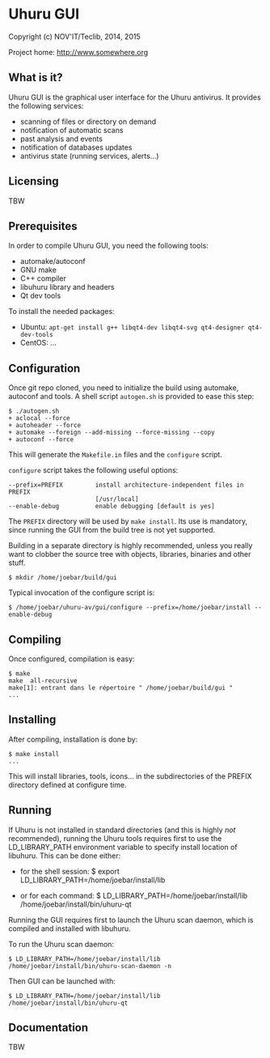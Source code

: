 Uhuru GUI
=========

Copyright (c) NOV'IT/Teclib, 2014, 2015

Project home: http://www.somewhere.org


What is it?
-----------

Uhuru GUI is the graphical user interface for the Uhuru antivirus. It provides the following services:

- scanning of files or directory on demand
- notification of automatic scans
- past analysis and events
- notification of databases updates
- antivirus state (running services, alerts...)


Licensing
---------

TBW


Prerequisites
-------------

In order to compile Uhuru GUI, you need the following tools:

- automake/autoconf
- GNU make
- C++ compiler
- libuhuru library and headers
- Qt dev tools

To install the needed packages:

- Ubuntu: `apt-get install g++ libqt4-dev libqt4-svg qt4-designer qt4-dev-tools`
- CentOS: ...


Configuration
-------------

Once git repo cloned, you need to initialize the build using automake, autoconf and tools.
A shell script `autogen.sh` is provided to ease this step:

    $ ./autogen.sh 
    + aclocal --force
    + autoheader --force
    + automake --foreign --add-missing --force-missing --copy
    + autoconf --force

This will generate the `Makefile.in` files and the `configure` script.

`configure` script takes the following useful options:

    --prefix=PREFIX         install architecture-independent files in PREFIX
                            [/usr/local]
    --enable-debug          enable debugging [default is yes]

The `PREFIX` directory will be used by `make install`. Its use is mandatory,
since running the GUI from the build tree is not yet supported.

Building in a separate directory is highly recommended, unless you really want
to clobber the source tree with objects, libraries, binaries and other stuff.

    $ mkdir /home/joebar/build/gui

Typical invocation of the configure script is:

    $ /home/joebar/uhuru-av/gui/configure --prefix=/home/joebar/install --enable-debug 


Compiling
---------

Once configured, compilation is easy:

    $ make
    make  all-recursive
    make[1]: entrant dans le répertoire " /home/joebar/build/gui "
    ...


Installing
----------

After compiling, installation is done by:

    $ make install
    ...

This will install libraries, tools, icons... in the subdirectories of the PREFIX
directory defined at configure time.


Running
-------

If Uhuru is not installed in standard directories (and this is highly *not* recommended),
running the Uhuru tools requires first to use the LD_LIBRARY_PATH environment variable
to specify install location of libuhuru. This can be done either:

- for the shell session:
    $ export LD_LIBRARY_PATH=/home/joebar/install/lib

- or for each command:
    $ LD_LIBRARY_PATH=/home/joebar/install/lib /home/joebar/install/bin/uhuru-qt

Running the GUI requires first to launch the Uhuru scan daemon, which is compiled
and installed with libuhuru.

To run the Uhuru scan daemon:

    $ LD_LIBRARY_PATH=/home/joebar/install/lib /home/joebar/install/bin/uhuru-scan-daemon -n

Then GUI can be launched with:

    $ LD_LIBRARY_PATH=/home/joebar/install/lib /home/joebar/install/bin/uhuru-qt


Documentation
-------------

TBW


